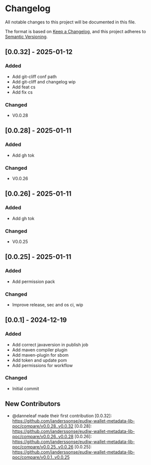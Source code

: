# Changelog

All notable changes to this project will be documented in this file.

The format is based on [Keep a Changelog](https://keepachangelog.com/en/1.0.0/),
and this project adheres to [Semantic Versioning](https://semver.org/spec/v2.0.0.html).

## [0.0.32] - 2025-01-12

### Added
- Add git-cliff conf path
- Add git-cliff and changelog wip
- Add feat cs
- Add fix cs

### Changed
- V0.0.28

## [0.0.28] - 2025-01-11

### Added
- Add gh tok

### Changed
- V0.0.26

## [0.0.26] - 2025-01-11

### Added
- Add gh tok

### Changed
- V0.0.25

## [0.0.25] - 2025-01-11

### Added
- Add permission pack

### Changed
- Improve release, sec and os ci, wip

## [0.0.1] - 2024-12-19

### Added
- Add correct javaversion in publish job
- Add maven compiler plugin
- Add maven-plugin for sbom
- Add token and update pom
- Add permissions for workflow

### Changed
- Initial commit

## New Contributors
* @danneleaf made their first contribution
[0.0.32]: <https://github.com/janderssonse/eudiw-wallet-metadata-lib-poc/compare/v0.0.28..v0.0.32>
[0.0.28]: <https://github.com/janderssonse/eudiw-wallet-metadata-lib-poc/compare/v0.0.26..v0.0.28>
[0.0.26]: <https://github.com/janderssonse/eudiw-wallet-metadata-lib-poc/compare/v0.0.25..v0.0.26>
[0.0.25]: <https://github.com/janderssonse/eudiw-wallet-metadata-lib-poc/compare/v0.0.1..v0.0.25>

<!-- generated by git-cliff -->
